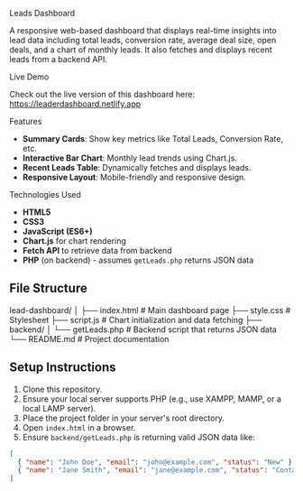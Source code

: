 Leads Dashboard

A responsive web-based dashboard that displays real-time insights into lead data including total leads, conversion rate, average deal size, open deals, and a chart of monthly leads. It also fetches and displays recent leads from a backend API.

Live Demo

Check out the live version of this dashboard here:  
https://leaderdashboard.netlify.app


Features

- **Summary Cards**: Show key metrics like Total Leads, Conversion Rate, etc.
- **Interactive Bar Chart**: Monthly lead trends using Chart.js.
- **Recent Leads Table**: Dynamically fetches and displays leads.
- **Responsive Layout**: Mobile-friendly and responsive design.

Technologies Used

- **HTML5**  
- **CSS3**
- **JavaScript (ES6+)**
- **Chart.js** for chart rendering
- **Fetch API** to retrieve data from backend
- **PHP** (on backend) - assumes `getLeads.php` returns JSON data

## File Structure

lead-dashboard/
│
├── index.html # Main dashboard page
├── style.css # Stylesheet
├── script.js # Chart initialization and data fetching
├── backend/
│ └── getLeads.php # Backend script that returns JSON data
└── README.md # Project documentation

## Setup Instructions

1. Clone this repository.
2. Ensure your local server supports PHP (e.g., use XAMPP, MAMP, or a local LAMP server).
3. Place the project folder in your server's root directory.
4. Open `index.html` in a browser.
5. Ensure `backend/getLeads.php` is returning valid JSON data like:

```json
[
  { "name": "John Doe", "email": "john@example.com", "status": "New" },
  { "name": "Jane Smith", "email": "jane@example.com", "status": "Contacted" }
]

